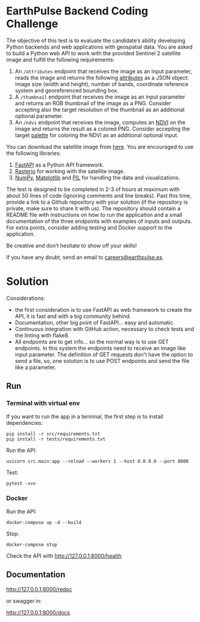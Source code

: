 # EarthPulse Backend Coding Challenge

The objective of this test is to evaluate the candidate’s ability developing Python backends and web applications with
geospatial data. You are asked to build a Python web API to work with the provided Sentinel 2 satellite image and
fulfill the following requirements:

1. An `/attributes` endpoint that receives the image as an input parameter, reads the image and returns the
   following [attributes](https://rasterio.readthedocs.io/en/latest/quickstart.html#dataset-attributes) as a JSON
   object: image size (width and height), number of bands, coordinate reference system and georeferenced bounding box.
2. A `/thumbnail` endpoint that receives the image as an input parameter and returns an RGB thumbnail of the image as a
   PNG. Consider accepting also the target resolution of the thumbnail as an additional optional parameter.
3. An `/ndvi` endpoint that receives the image, computes
   an [NDVI](https://en.wikipedia.org/wiki/Normalized_difference_vegetation_index) on the image and returns the result
   as a colored PNG. Consider accepting the
   target [palette](https://matplotlib.org/stable/tutorials/colors/colormaps.html) for coloring the NDVI as an
   additional optional input.

You can download the satellite image
from [here](https://drive.google.com/file/d/1lDnU3UtBsdJ7KEEgao6hQmgC-Yr140l8/view?usp=sharing). You are encouraged to
use the following libraries:

1. [FastAPI](https://fastapi.tiangolo.com) as a Python API framework.
2. [Rasterio](https://rasterio.readthedocs.io/en/latest/) for working with the satellite image.
3. [NumPy](https://numpy.org), [Matplotlib](https://matplotlib.org) and [PIL](https://pillow.readthedocs.io/en/stable/)
   for handling the data and visualizations.

The test is designed to be completed in 2-3 of hours at maximum with about 50 lines of code (ignoring comments and line
breaks). Past this time, provide a link to a Github repository with your solution (if the repository is private, make
sure to share it with us). The repository should contain a README file with instructions on how to run the application
and a small documentation of the three endpoints with examples of inputs and outputs. For extra points, consider adding
testing and Docker support to the application.

Be creative and don’t hesitate to show off your skills!

If you have any doubt, send an email to careers@earthpulse.es.

# Solution

Considerations:

- the first consideration is to use FastAPI as web framework to create the API, it is fast and with a big community
  behind.
- Documentation, other big point of FastAPI... easy and automatic.
- Continuous integration with GitHub action, necessary to check tests and the linting with flake8.
- All endpoints are to get info... so the normal way is to use GET endpoints. In this system the endpoints need to
  receive an image like input parameter. The definition of GET requests don't have the option to send a file, so,
  one solution is to use POST endpoints and send the file like a parameter.

## Run

### Terminal with virtual env

If you want to run the app in a terminal, the first step is to install dependencies:

```shell script
pip install -r src/requirements.txt
pip install -r tests/requirements.txt
```

Run the API:

```shell script
uvicorn src.main:app --reload --workers 1 --host 0.0.0.0 --port 8000
```

Test:

```shell script
pytest -vvv
```

### Docker

Run the API:

```shell script
docker-compose up -d --build
```

Stop:

```shell script
docker-compose stop
```

Check the API with http://127.0.0.1:8000/health

## Documentation

http://127.0.0.1:8000/redoc

or swagger in:

http://127.0.0.1:8000/docs
